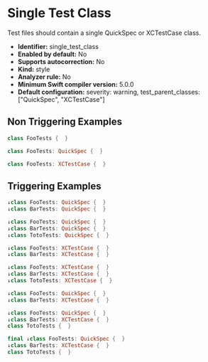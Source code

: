 # Single Test Class

Test files should contain a single QuickSpec or XCTestCase class.

* **Identifier:** single_test_class
* **Enabled by default:** No
* **Supports autocorrection:** No
* **Kind:** style
* **Analyzer rule:** No
* **Minimum Swift compiler version:** 5.0.0
* **Default configuration:** severity: warning, test_parent_classes: ["QuickSpec", "XCTestCase"]

## Non Triggering Examples

```swift
class FooTests {  }

```

```swift
class FooTests: QuickSpec {  }

```

```swift
class FooTests: XCTestCase {  }

```

## Triggering Examples

```swift
↓class FooTests: QuickSpec {  }
↓class BarTests: QuickSpec {  }
```

```swift
↓class FooTests: QuickSpec {  }
↓class BarTests: QuickSpec {  }
↓class TotoTests: QuickSpec {  }
```

```swift
↓class FooTests: XCTestCase {  }
↓class BarTests: XCTestCase {  }
```

```swift
↓class FooTests: XCTestCase {  }
↓class BarTests: XCTestCase {  }
↓class TotoTests: XCTestCase {  }
```

```swift
↓class FooTests: QuickSpec {  }
↓class BarTests: XCTestCase {  }
```

```swift
↓class FooTests: QuickSpec {  }
↓class BarTests: XCTestCase {  }
class TotoTests {  }
```

```swift
final ↓class FooTests: QuickSpec {  }
↓class BarTests: XCTestCase {  }
class TotoTests {  }
```
